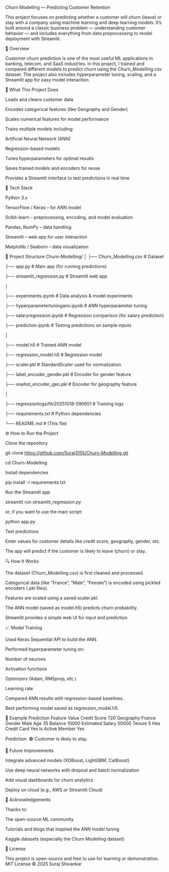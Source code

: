 Churn Modelling — Predicting Customer Retention

This project focuses on predicting whether a customer will churn (leave) or stay with a company using machine learning and deep learning models.
It’s built around a classic business problem — understanding customer behavior — and includes everything from data preprocessing to model deployment with Streamlit.

📘 Overview

Customer churn prediction is one of the most useful ML applications in banking, telecom, and SaaS industries.
In this project, I trained and compared different models to predict churn using the Churn_Modelling.csv dataset.
The project also includes hyperparameter tuning, scaling, and a Streamlit app for easy model interaction.

🧠 What This Project Does

Loads and cleans customer data

Encodes categorical features (like Geography and Gender)

Scales numerical features for model performance

Trains multiple models including:

Artificial Neural Network (ANN)

Regression-based models

Tunes hyperparameters for optimal results

Saves trained models and encoders for reuse

Provides a Streamlit interface to test predictions in real time

🧰 Tech Stack

Python 3.x

TensorFlow / Keras – for ANN model

Scikit-learn – preprocessing, encoding, and model evaluation

Pandas, NumPy – data handling

Streamlit – web app for user interaction

Matplotlib / Seaborn – data visualization

📂 Project Structure
Churn-Modelling/
│
├── Churn_Modelling.csv            # Dataset

├── app.py                         # Main app (for running predictions)

├── streamlit_regression.py        # Streamlit web app

│

├── experiments.ipynb              # Data analysis & model experiments

├── hyperparametertuningann.ipynb  # ANN hyperparameter tuning

├── salaryregression.ipynb         # Regression comparison (for salary prediction)

├── prediction.ipynb               # Testing predictions on sample inputs

│

├── model.h5                       # Trained ANN model

├── regression_model.h5            # Regression model

├── scaler.pkl                     # StandardScaler used for normalization

├── label_encoder_gender.pkl       # Encoder for gender feature

├── onehot_encoder_geo.pkl         # Encoder for geography feature

│

├── regressionlogs/fit/20251018-090651  # Training logs

├── requirements.txt               # Python dependencies

└── README.md                      # (This file)

⚙️ How to Run the Project

Clone the repository

git clone https://github.com/Suraj3155/Churn-Modelling.git

cd Churn-Modelling


Install dependencies

pip install -r requirements.txt


Run the Streamlit app

streamlit run streamlit_regression.py


or, if you want to use the main script:

python app.py


Test predictions

Enter values for customer details like credit score, geography, gender, etc.

The app will predict if the customer is likely to leave (churn) or stay.

🔍 How It Works

The dataset (Churn_Modelling.csv) is first cleaned and processed.

Categorical data (like “France”, “Male”, “Female”) is encoded using pickled encoders (.pkl files).

Features are scaled using a saved scaler.pkl.

The ANN model (saved as model.h5) predicts churn probability.

Streamlit provides a simple web UI for input and prediction.

📈 Model Training

Used Keras Sequential API to build the ANN.

Performed hyperparameter tuning on:

Number of neurons

Activation functions

Optimizers (Adam, RMSprop, etc.)

Learning rate

Compared ANN results with regression-based baselines.

Best performing model saved as regression_model.h5.

🧩 Example Prediction
Feature	Value
Credit Score	720
Geography	France
Gender	Male
Age	35
Balance	10000
Estimated Salary	50000
Tenure	5
Has Credit Card	Yes
Is Active Member	Yes

Prediction: 🟢 Customer is likely to stay.

🚀 Future Improvements

Integrate advanced models (XGBoost, LightGBM, CatBoost)

Use deep neural networks with dropout and batch normalization

Add visual dashboards for churn analytics

Deploy on cloud (e.g., AWS or Streamlit Cloud)

🤝 Acknowledgements

Thanks to:

The open-source ML community

Tutorials and blogs that inspired the ANN model tuning

Kaggle datasets (especially the Churn Modelling dataset)

🪪 License

This project is open-source and free to use for learning or demonstration.
MIT License © 2025 Suraj Shivankar
